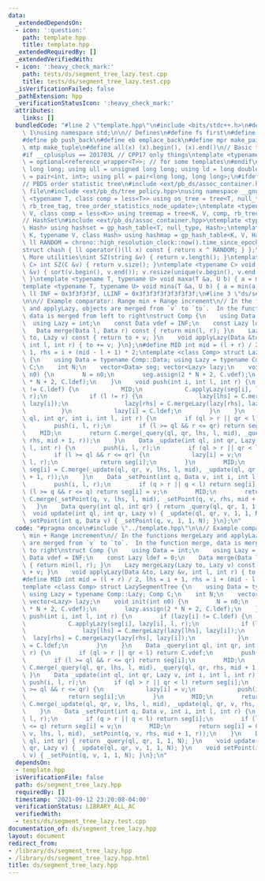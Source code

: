 ```yaml
---
data:
  _extendedDependsOn:
  - icon: ':question:'
    path: template.hpp
    title: template.hpp
  _extendedRequiredBy: []
  _extendedVerifiedWith:
  - icon: ':heavy_check_mark:'
    path: tests/ds/segment_tree_lazy.test.cpp
    title: tests/ds/segment_tree_lazy.test.cpp
  _isVerificationFailed: false
  _pathExtension: hpp
  _verificationStatusIcon: ':heavy_check_mark:'
  attributes:
    links: []
  bundledCode: "#line 2 \"template.hpp\"\n#include <bits/stdc++.h>\n#define DEBUG\
    \ 1\nusing namespace std;\n\n// Defines\n#define fs first\n#define sn second\n\
    #define pb push_back\n#define eb emplace_back\n#define mpr make_pair\n#define\
    \ mtp make_tuple\n#define all(x) (x).begin(), (x).end()\n// Basic type definitions\n\
    #if __cplusplus == 201703L // CPP17 only things\ntemplate <typename T> using opt_ref\
    \ = optional<reference_wrapper<T>>; // for some templates\n#endif\nusing ll =\
    \ long long; using ull = unsigned long long; using ld = long double;\nusing pii\
    \ = pair<int, int>; using pll = pair<long long, long long>;\n#ifdef __GNUG__\n\
    // PBDS order statistic tree\n#include <ext/pb_ds/assoc_container.hpp> // Common\
    \ file\n#include <ext/pb_ds/tree_policy.hpp>\nusing namespace __gnu_pbds;\ntemplate\
    \ <typename T, class comp = less<T>> using os_tree = tree<T, null_type, comp,\
    \ rb_tree_tag, tree_order_statistics_node_update>;\ntemplate <typename K, typename\
    \ V, class comp = less<K>> using treemap = tree<K, V, comp, rb_tree_tag, tree_order_statistics_node_update>;\n\
    // HashSet\n#include <ext/pb_ds/assoc_container.hpp>\ntemplate <typename T, class\
    \ Hash> using hashset = gp_hash_table<T, null_type, Hash>;\ntemplate <typename\
    \ K, typename V, class Hash> using hashmap = gp_hash_table<K, V, Hash>;\nconst\
    \ ll RANDOM = chrono::high_resolution_clock::now().time_since_epoch().count();\n\
    struct chash { ll operator()(ll x) const { return x ^ RANDOM; } };\n#endif\n//\
    \ More utilities\nint SZ(string &v) { return v.length(); }\ntemplate <typename\
    \ C> int SZ(C &v) { return v.size(); }\ntemplate <typename C> void UNIQUE(vector<C>\
    \ &v) { sort(v.begin(), v.end()); v.resize(unique(v.begin(), v.end()) - v.begin());\
    \ }\ntemplate <typename T, typename U> void maxa(T &a, U b) { a = max(a, b); }\n\
    template <typename T, typename U> void mina(T &a, U b) { a = min(a, b); }\nconst\
    \ ll INF = 0x3f3f3f3f, LLINF = 0x3f3f3f3f3f3f3f3f;\n#line 3 \"ds/segment_tree_lazy.hpp\"\
    \n\n// Example comparator: Range min + Range increment\n// In the functions mergeLazy\
    \ and applyLazy, objects are merged from `v` to `to`.  In the function merge,\
    \ data is merged from left to right\nstruct Comp {\n    using Data = int;\n  \
    \  using Lazy = int;\n    const Data vdef = INF;\n    const Lazy ldef = 0;\n \
    \   Data merge(Data l, Data r) const { return min(l, r); }\n    Lazy mergeLazy(Lazy\
    \ to, Lazy v) const { return to + v; }\n    void applyLazy(Data &to, Lazy &v,\
    \ int l, int r) { to += v; }\n};\n#define MID int mid = (l + r) / 2, lhs = i +\
    \ 1, rhs = i + (mid - l + 1) * 2;\ntemplate <class Comp> struct LazySegmentTree\
    \ {\n    using Data = typename Comp::Data; using Lazy = typename Comp::Lazy; Comp\
    \ C;\n    int N;\n    vector<Data> seg; vector<Lazy> lazy;\n    void init(int\
    \ n0) {\n        N = n0;\n        seg.assign(2 * N + 2, C.vdef);\n        lazy.assign(2\
    \ * N + 2, C.ldef);\n    }\n    void push(int i, int l, int r) {\n        if (lazy[i]\
    \ != C.ldef) {\n            MID;\n            C.applyLazy(seg[i], lazy[i], l,\
    \ r);\n            if (l != r) {\n                lazy[lhs] = C.mergeLazy(lazy[lhs],\
    \ lazy[i]);\n                lazy[rhs] = C.mergeLazy(lazy[rhs], lazy[i]);\n  \
    \          }\n            lazy[i] = C.ldef;\n        }\n    }\n    Data _query(int\
    \ ql, int qr, int i, int l, int r) {\n        if (ql > r || qr < l) return C.vdef;\n\
    \        push(i, l, r);\n        if (l >= ql && r <= qr) return seg[i];\n    \
    \    MID;\n        return C.merge(_query(ql, qr, lhs, l, mid), _query(ql, qr,\
    \ rhs, mid + 1, r));\n    }\n    Data _update(int ql, int qr, Lazy v, int i, int\
    \ l, int r) {\n        push(i, l, r);\n        if (ql > r || qr < l) return seg[i];\n\
    \        if (l >= ql && r <= qr) {\n            lazy[i] = v;\n            push(i,\
    \ l, r);\n            return seg[i];\n        }\n        MID;\n        return\
    \ seg[i] = C.merge(_update(ql, qr, v, lhs, l, mid), _update(ql, qr, v, rhs, mid\
    \ + 1, r));\n    }\n    Data _setPoint(int q, Data v, int i, int l, int r) {\n\
    \        push(i, l, r);\n        if (q > r || q < l) return seg[i];\n        if\
    \ (l >= q && r <= q) return seg[i] = v;\n        MID;\n        return seg[i] =\
    \ C.merge(_setPoint(q, v, lhs, l, mid), _setPoint(q, v, rhs, mid + 1, r));\n \
    \   }\n    Data query(int ql, int qr) { return _query(ql, qr, 1, 1, N); }\n  \
    \  void update(int ql, int qr, Lazy v) { _update(ql, qr, v, 1, 1, N); }\n    void\
    \ setPoint(int q, Data v) { _setPoint(q, v, 1, 1, N); }\n};\n"
  code: "#pragma once\n#include \"../template.hpp\"\n\n// Example comparator: Range\
    \ min + Range increment\n// In the functions mergeLazy and applyLazy, objects\
    \ are merged from `v` to `to`.  In the function merge, data is merged from left\
    \ to right\nstruct Comp {\n    using Data = int;\n    using Lazy = int;\n    const\
    \ Data vdef = INF;\n    const Lazy ldef = 0;\n    Data merge(Data l, Data r) const\
    \ { return min(l, r); }\n    Lazy mergeLazy(Lazy to, Lazy v) const { return to\
    \ + v; }\n    void applyLazy(Data &to, Lazy &v, int l, int r) { to += v; }\n};\n\
    #define MID int mid = (l + r) / 2, lhs = i + 1, rhs = i + (mid - l + 1) * 2;\n\
    template <class Comp> struct LazySegmentTree {\n    using Data = typename Comp::Data;\
    \ using Lazy = typename Comp::Lazy; Comp C;\n    int N;\n    vector<Data> seg;\
    \ vector<Lazy> lazy;\n    void init(int n0) {\n        N = n0;\n        seg.assign(2\
    \ * N + 2, C.vdef);\n        lazy.assign(2 * N + 2, C.ldef);\n    }\n    void\
    \ push(int i, int l, int r) {\n        if (lazy[i] != C.ldef) {\n            MID;\n\
    \            C.applyLazy(seg[i], lazy[i], l, r);\n            if (l != r) {\n\
    \                lazy[lhs] = C.mergeLazy(lazy[lhs], lazy[i]);\n              \
    \  lazy[rhs] = C.mergeLazy(lazy[rhs], lazy[i]);\n            }\n            lazy[i]\
    \ = C.ldef;\n        }\n    }\n    Data _query(int ql, int qr, int i, int l, int\
    \ r) {\n        if (ql > r || qr < l) return C.vdef;\n        push(i, l, r);\n\
    \        if (l >= ql && r <= qr) return seg[i];\n        MID;\n        return\
    \ C.merge(_query(ql, qr, lhs, l, mid), _query(ql, qr, rhs, mid + 1, r));\n   \
    \ }\n    Data _update(int ql, int qr, Lazy v, int i, int l, int r) {\n       \
    \ push(i, l, r);\n        if (ql > r || qr < l) return seg[i];\n        if (l\
    \ >= ql && r <= qr) {\n            lazy[i] = v;\n            push(i, l, r);\n\
    \            return seg[i];\n        }\n        MID;\n        return seg[i] =\
    \ C.merge(_update(ql, qr, v, lhs, l, mid), _update(ql, qr, v, rhs, mid + 1, r));\n\
    \    }\n    Data _setPoint(int q, Data v, int i, int l, int r) {\n        push(i,\
    \ l, r);\n        if (q > r || q < l) return seg[i];\n        if (l >= q && r\
    \ <= q) return seg[i] = v;\n        MID;\n        return seg[i] = C.merge(_setPoint(q,\
    \ v, lhs, l, mid), _setPoint(q, v, rhs, mid + 1, r));\n    }\n    Data query(int\
    \ ql, int qr) { return _query(ql, qr, 1, 1, N); }\n    void update(int ql, int\
    \ qr, Lazy v) { _update(ql, qr, v, 1, 1, N); }\n    void setPoint(int q, Data\
    \ v) { _setPoint(q, v, 1, 1, N); }\n};\n"
  dependsOn:
  - template.hpp
  isVerificationFile: false
  path: ds/segment_tree_lazy.hpp
  requiredBy: []
  timestamp: '2021-09-12 23:20:08-04:00'
  verificationStatus: LIBRARY_ALL_AC
  verifiedWith:
  - tests/ds/segment_tree_lazy.test.cpp
documentation_of: ds/segment_tree_lazy.hpp
layout: document
redirect_from:
- /library/ds/segment_tree_lazy.hpp
- /library/ds/segment_tree_lazy.hpp.html
title: ds/segment_tree_lazy.hpp
---
```

